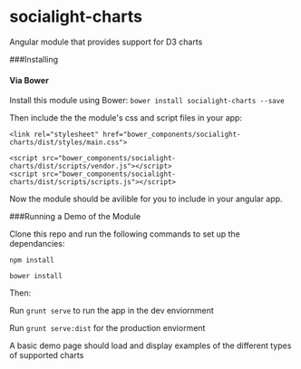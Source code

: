 socialight-charts
=================

Angular module that provides support for D3 charts

###Installing

#### Via Bower

Install this module using Bower: `bower install socialight-charts --save`  

Then include the the module's css and script files in your app: 
```
<link rel="stylesheet" href="bower_components/socialight-charts/dist/styles/main.css">

<script src="bower_components/socialight-charts/dist/scripts/vendor.js"></script>
<script src="bower_components/socialight-charts/dist/scripts/scripts.js"></script>
```

Now the module should be avilible for you to include in your angular app.

###Running a Demo of the Module

Clone this repo and run the following commands to set up the dependancies:

`npm install`  

`bower install`

Then:

Run `grunt serve` to run the app in the dev enviornment

Run `grunt serve:dist` for the production enviorment

A basic demo page should load and display examples of the different types of supported charts
